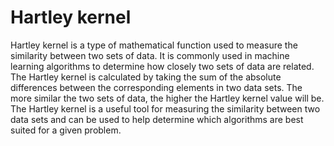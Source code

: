 # Hartley kernel

Hartley kernel is a type of mathematical function used to measure the similarity between two sets of data. It is commonly used in machine learning algorithms to determine how closely two sets of data are related. The Hartley kernel is calculated by taking the sum of the absolute differences between the corresponding elements in two data sets. The more similar the two sets of data, the higher the Hartley kernel value will be. The Hartley kernel is a useful tool for measuring the similarity between two data sets and can be used to help determine which algorithms are best suited for a given problem.
